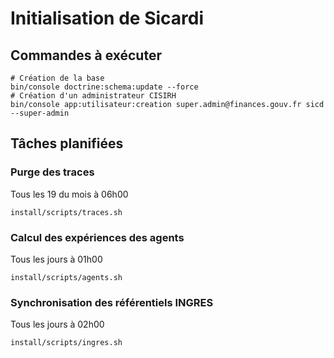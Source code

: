 # Initialisation de Sicardi

## Commandes à exécuter

```shell script
# Création de la base
bin/console doctrine:schema:update --force
# Création d'un administrateur CISIRH
bin/console app:utilisateur:creation super.admin@finances.gouv.fr sicd --super-admin
```

## Tâches planifiées

### Purge des traces

Tous les 19 du mois à 06h00

```shell
install/scripts/traces.sh
```

### Calcul des expériences des agents

Tous les jours à 01h00

```shell
install/scripts/agents.sh
```

### Synchronisation des référentiels INGRES

Tous les jours à 02h00

```shell
install/scripts/ingres.sh
```
